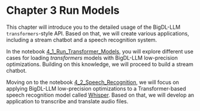 # Chapter 3 Run Models

This chapter will introduce you to the detailed usage of the BigDL-LLM `transformers`-style API. Based on that, we will create various applications, including a stream chatbot and a speech recognition system.

In the notebook [4_1_Run_Transformer_Models](./4_1_Run_Transformer_Models.ipynb), you will explore different use cases for loading *transformers* models with BigDL-LLM low-precision optimizations. Building on this knowledge, we will proceed to build a stream chatbot.

Moving on to the notebook [4_2_Speech_Recognition](./4_2_Speech_Recognition.ipynb), we will focus on applying BigDL-LLM low-precision optimizations to a Transformer-based speech recognition model called [Whisper](https://openai.com/research/whisper). Based on that, we will develop an application to transcribe and translate audio files.